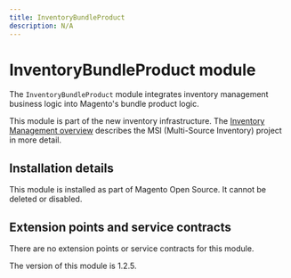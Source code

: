 ```yaml
---
title: InventoryBundleProduct
description: N/A
---
```


# InventoryBundleProduct module

The `InventoryBundleProduct` module integrates inventory management business logic into Magento's bundle product logic.

This module is part of the new inventory infrastructure. The
[Inventory Management overview](https://developer.adobe.com/commerce/webapi/rest/inventory/index.html)
describes the MSI (Multi-Source Inventory) project in more detail.

## Installation details

This module is installed as part of Magento Open Source. It cannot be deleted or disabled.

## Extension points and service contracts

There are no extension points or service contracts for this module.

<InlineAlert slots="text" />
The version of this module is 1.2.5.
